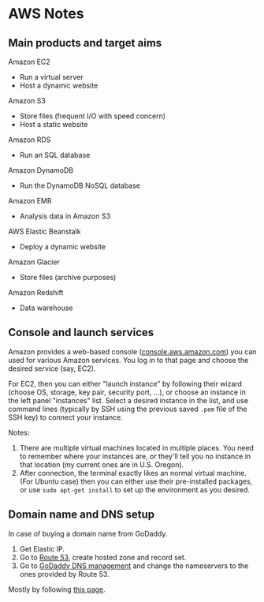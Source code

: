 # AWS Notes

## Main products and target aims

Amazon EC2

- Run a virtual server
- Host a dynamic website

Amazon S3

- Store files (frequent I/O with speed concern)
- Host a static website

Amazon RDS

- Run an SQL database

Amazon DynamoDB

- Run the DynamoDB NoSQL database

Amazon EMR

- Analysis data in Amazon S3

AWS Elastic Beanstalk

- Deploy a dynamic website

Amazon Glacier

- Store files (archive purposes)

Amazon Redshift

- Data warehouse

## Console and launch services

Amazon provides a web-based console ([console.aws.amazon.com](console.aws.amazon.com)) you can used for various Amazon services. You log in to that page and choose the desired service (say, EC2).

For EC2, then you can either "launch instance" by following their wizard (choose OS, storage, key pair, security port, ...), or choose an instance in the left panel "instances" list. Select a desired instance in the list, and use command lines (typically by SSH using the previous saved `.pem` file of the SSH key) to connect your instance.

Notes:

1. There are multiple virtual machines located in multiple places. You need to remember where your instances are, or they'll tell you no instance in that location (my current ones are in U.S. Oregon).
1. After connection, the terminal exactly likes an normal virtual machine. (For Ubuntu case) then you can either use their pre-installed packages, or use `sudo apt-get install` to set up the environment as you desired.

## Domain name and DNS setup

In case of buying a domain name from GoDaddy.

1. Get Elastic IP.
2. Go to [Route 53](https://console.aws.amazon.com/route53/), create hosted zone and record set.
3. Go to [GoDaddy DNS management](https://dcc.godaddy.com/manage/gitenter.com/dns) and change the nameservers to the ones provided by Route 53.

Mostly by following [this page](http://www.littlebigextra.com/map-domain-name-amazon-aws-ec2-instance/#Map-domain-name-from-GoDaddy-to-Amazon-EC2-instance).
